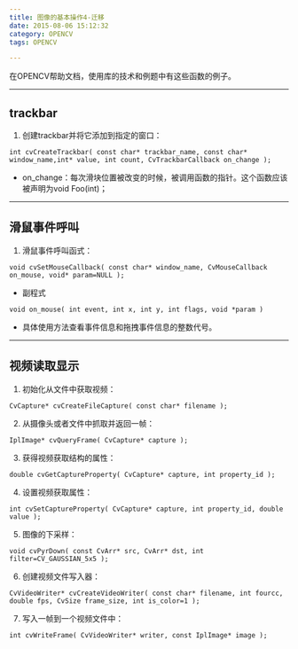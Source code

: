```yaml
---
title: 图像的基本操作4-迁移
date: 2015-08-06 15:12:32
category: OPENCV
tags: OPENCV

---
```


在OPENCV帮助文档，使用库的技术和例题中有这些函数的例子。

---

## trackbar

1. 创建trackbar并将它添加到指定的窗口：
```
int cvCreateTrackbar( const char* trackbar_name, const char* window_name,int* value, int count, CvTrackbarCallback on_change );
```
  + on_change：每次滑块位置被改变的时候，被调用函数的指针。这个函数应该被声明为void Foo(int)；

---

## 滑鼠事件呼叫

1. 滑鼠事件呼叫函式：
```
void cvSetMouseCallback( const char* window_name, CvMouseCallback on_mouse, void* param=NULL );
```
  + 副程式
```
void on_mouse( int event, int x, int y, int flags, void *param )
```
  + 具体使用方法查看事件信息和拖拽事件信息的整数代号。

---

## 视频读取显示

1. 初始化从文件中获取视频：
```
CvCapture* cvCreateFileCapture( const char* filename );
```
2. 从摄像头或者文件中抓取并返回一帧：
```
IplImage* cvQueryFrame( CvCapture* capture );
```
3. 获得视频获取结构的属性：
```
double cvGetCaptureProperty( CvCapture* capture, int property_id );
```
4. 设置视频获取属性：
```
int cvSetCaptureProperty( CvCapture* capture, int property_id, double value );
```
5. 图像的下采样：
```
void cvPyrDown( const CvArr* src, CvArr* dst, int filter=CV_GAUSSIAN_5x5 );
```
6. 创建视频文件写入器：
```
CvVideoWriter* cvCreateVideoWriter( const char* filename, int fourcc, double fps, CvSize frame_size, int is_color=1 );
```
7. 写入一帧到一个视频文件中：
```
int cvWriteFrame( CvVideoWriter* writer, const IplImage* image );
```